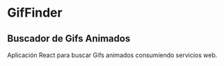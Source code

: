 # GifFinder
## Buscador de Gifs Animados
Aplicación React para buscar Gifs animados consumiendo servicios web.



